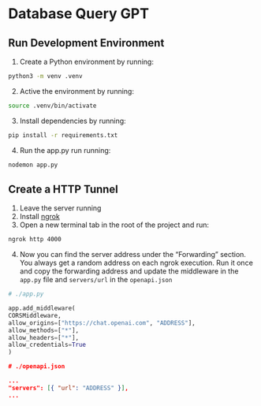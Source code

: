 # Database Query GPT

## Run Development Environment

1. Create a Python environment by running:

```sh
python3 -m venv .venv
```

2. Active the environment by running:

```sh
source .venv/bin/activate
```

3. Install dependencies by running:

```sh
pip install -r requirements.txt
```

4. Run the app.py run running:

```sh
nodemon app.py
```

## Create a HTTP Tunnel

1. Leave the server running
2. Install [ngrok](https://ngrok.com/docs/getting-started/)
3. Open a new terminal tab in the root of the project and run:

```sh
ngrok http 4000
```

4. Now you can find the server address under the “Forwarding” section. You always get a random address on each ngrok execution. Run it once and copy the forwarding address and update the middleware in the `app.py` file and `servers/url` in the `openapi.json`

```python
# ./app.py

app.add_middleware(
CORSMiddleware,
allow_origins=["https://chat.openai.com", "ADDRESS"],
allow_methods=["*"],
allow_headers=["*"],
allow_credentials=True
)

```

```json
# ./openapi.json

...
"servers": [{ "url": "ADDRESS" }],
...
```
